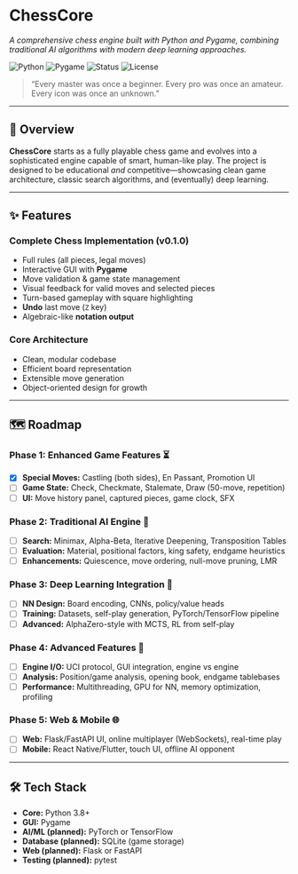 # ChessCore

*A comprehensive chess engine built with Python and Pygame, combining traditional AI algorithms with modern deep learning approaches.*

![Python](https://img.shields.io/badge/Python-3.8%2B-blue.svg)
![Pygame](https://img.shields.io/badge/Pygame-2.x-green.svg)
![Status](https://img.shields.io/badge/status-v0.1.0-orange.svg)
![License](https://img.shields.io/badge/License-MIT-lightgrey.svg)

> “Every master was once a beginner. Every pro was once an amateur. Every icon was once an unknown.”

---

## 🎯 Overview

**ChessCore** starts as a fully playable chess game and evolves into a sophisticated engine capable of smart, human-like play. The project is designed to be educational *and* competitive—showcasing clean game architecture, classic search algorithms, and (eventually) deep learning.

---



## ✨ Features

### Complete Chess Implementation (v0.1.0)
- Full rules (all pieces, legal moves)
- Interactive GUI with **Pygame**
- Move validation & game state management
- Visual feedback for valid moves and selected pieces
- Turn-based gameplay with square highlighting
- **Undo** last move (`Z` key)
- Algebraic-like **notation output**

### Core Architecture
- Clean, modular codebase
- Efficient board representation
- Extensible move generation
- Object-oriented design for growth

---

## 🗺️ Roadmap

### Phase 1: Enhanced Game Features ⏳
- [x] **Special Moves:** Castling (both sides), En Passant, Promotion UI
- [ ] **Game State:** Check, Checkmate, Stalemate, Draw (50-move, repetition)
- [ ] **UI:** Move history panel, captured pieces, game clock, SFX

### Phase 2: Traditional AI Engine 🤖
- [ ] **Search:** Minimax, Alpha-Beta, Iterative Deepening, Transposition Tables
- [ ] **Evaluation:** Material, positional factors, king safety, endgame heuristics
- [ ] **Enhancements:** Quiescence, move ordering, null-move pruning, LMR

### Phase 3: Deep Learning Integration 🧠
- [ ] **NN Design:** Board encoding, CNNs, policy/value heads
- [ ] **Training:** Datasets, self-play generation, PyTorch/TensorFlow pipeline
- [ ] **Advanced:** AlphaZero-style with MCTS, RL from self-play

### Phase 4: Advanced Features 🎯
- [ ] **Engine I/O:** UCI protocol, GUI integration, engine vs engine
- [ ] **Analysis:** Position/game analysis, opening book, endgame tablebases
- [ ] **Performance:** Multithreading, GPU for NN, memory optimization, profiling

### Phase 5: Web & Mobile 🌐
- [ ] **Web:** Flask/FastAPI UI, online multiplayer (WebSockets), real-time play
- [ ] **Mobile:** React Native/Flutter, touch UI, offline AI opponent

---

## 🛠️ Tech Stack

- **Core:** Python 3.8+
- **GUI:** Pygame
- **AI/ML (planned):** PyTorch or TensorFlow
- **Database (planned):** SQLite (game storage)
- **Web (planned):** Flask or FastAPI
- **Testing (planned):** pytest

